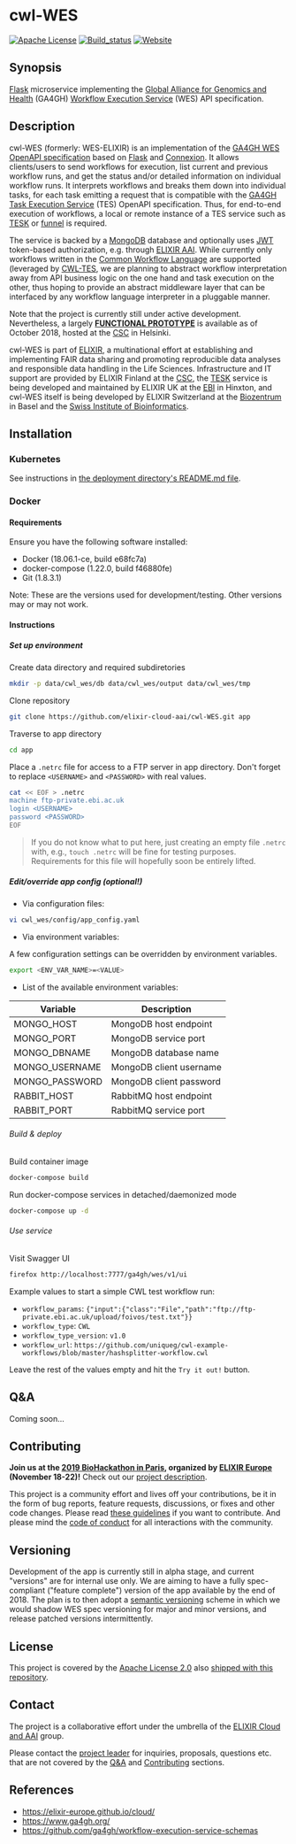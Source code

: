 # cwl-WES

[![Apache License](https://img.shields.io/badge/license-Apache%202.0-orange.svg?style=flat&color=important)](http://www.apache.org/licenses/LICENSE-2.0)
[![Build_status](https://travis-ci.com/elixir-cloud-aai/cwl-WES.svg?branch=dev)](https://travis-ci.com/elixir-cloud-aai/cwl-WES)
[![Website](https://img.shields.io/website?url=https%3A%2F%2Fwes.c03.k8s-popup.csc.fi%2Fga4gh%2Fwes%2Fv1%2Fui%2F)](https://wes.c03.k8s-popup.csc.fi/ga4gh/wes/v1/ui/)

## Synopsis

[Flask](http://flask.pocoo.org/) microservice implementing the
[Global Alliance for Genomics and Health](https://www.ga4gh.org/) (GA4GH)
[Workflow Execution Service](https://github.com/ga4gh/workflow-execution-service-schemas)
(WES) API specification.

## Description

cwl-WES (formerly: WES-ELIXIR) is an implementation of the
[GA4GH WES OpenAPI specification](https://github.com/ga4gh/workflow-execution-service-schemas)
based on [Flask](http://flask.pocoo.org/) and [Connexion](https://github.com/zalando/connexion).
It allows clients/users to send workflows for execution, list current and previous workflow runs,
and get the status and/or detailed information on individual workflow runs. It interprets
workflows and breaks them down into individual tasks, for each task emitting a request that
is compatible with the [GA4GH Task Execution Service](https://github.com/ga4gh/task-execution-schemas)
(TES) OpenAPI specification. Thus, for end-to-end execution of workflows, a local or remote
instance of a TES service such as [TESK](https://github.com/EMBL-EBI-TSI/TESK) or
[funnel](https://ohsu-comp-bio.github.io/funnel/) is required.

The service is backed by a [MongoDB](https://www.mongodb.com/) database and optionally uses
[JWT](https://jwt.io/introduction/) token-based authorization, e.g. through
[ELIXIR AAI](https://www.elixir-europe.org/services/compute/aai). While currently only workflows
written in the [Common Workflow Language](https://www.commonwl.org/) are supported (leveraged
by [CWL-TES](https://github.com/common-workflow-language/cwl-tes), we are planning to abstract
workflow interpretation away from API business logic on the one hand and task execution on the
other, thus hoping to provide an abstract middleware layer that can be interfaced by any workflow
language interpreter in a pluggable manner.

Note that the project is currently still under active development.
Nevertheless, a largely [**FUNCTIONAL PROTOTYPE**](http://193.167.189.73:7777/ga4gh/wes/v1/ui/)
is available as of October 2018, hosted at the [CSC](https://www.csc.fi/home) in Helsinki.

cwl-WES is part of [ELIXIR](https://www.elixir-europe.org/), a multinational effort at
establishing and implementing FAIR data sharing and promoting reproducible data analyses and
responsible data handling in the Life Sciences. Infrastructure and IT support are provided by
ELIXIR Finland at the [CSC](https://www.csc.fi/home), the [TESK](https://github.com/EMBL-EBI-TSI/TESK)
service is being developed and maintained by ELIXIR UK at the [EBI](https://www.ebi.ac.uk/) in
Hinxton, and cwl-WES itself is being developed by ELIXIR Switzerland at the
[Biozentrum](https://www.biozentrum.unibas.ch/) in Basel and the
[Swiss Institute of Bioinformatics](https://www.sib.swiss/).

## Installation

### Kubernetes

See instructions in [the deployment directory's README.md file](deployment/README.md).

### Docker

#### Requirements

Ensure you have the following software installed:

* Docker (18.06.1-ce, build e68fc7a)
* docker-compose (1.22.0, build f46880fe)
* Git (1.8.3.1)

Note: These are the versions used for development/testing. Other versions may or may not work.

#### Instructions

##### Set up environment

Create data directory and required subdiretories

```bash
mkdir -p data/cwl_wes/db data/cwl_wes/output data/cwl_wes/tmp
```

Clone repository

```bash
git clone https://github.com/elixir-cloud-aai/cwl-WES.git app
```

Traverse to app directory

```bash
cd app
```

Place a `.netrc` file for access to a FTP server in app directory.
Don't forget to replace `<USERNAME>` and `<PASSWORD>` with real values.

```bash
cat << EOF > .netrc
machine ftp-private.ebi.ac.uk
login <USERNAME>
password <PASSWORD>
EOF
```

> If you do not know what to put here, just creating an empty file `.netrc`
> with, e.g., `touch .netrc` will be fine for testing purposes. Requirements
> for this file will hopefully soon be entirely lifted.

##### Edit/override app config (optional!)

* Via configuration files:

```bash
vi cwl_wes/config/app_config.yaml
```

* Via environment variables:

A few configuration settings can be overridden by environment variables.

```bash
export <ENV_VAR_NAME>=<VALUE>
```

* List of the available environment variables:

| Variable       | Description             |
|----------------|-------------------------|
| MONGO_HOST     | MongoDB host endpoint   |
| MONGO_PORT     | MongoDB service port    |
| MONGO_DBNAME   | MongoDB database name   |
| MONGO_USERNAME | MongoDB client username |
| MONGO_PASSWORD | MongoDB client password |
| RABBIT_HOST    | RabbitMQ host endpoint  |
| RABBIT_PORT    | RabbitMQ service port   |

###### Build & deploy

Build container image

```bash
docker-compose build
```

Run docker-compose services in detached/daemonized mode

```bash
docker-compose up -d
```

###### Use service

Visit Swagger UI

```bash
firefox http://localhost:7777/ga4gh/wes/v1/ui
```

Example values to start a simple CWL test workflow run:

- `workflow_params`: `{"input":{"class":"File","path":"ftp://ftp-private.ebi.ac.uk/upload/foivos/test.txt"}}`
- `workflow_type`: `CWL`
- `workflow_type_version`: `v1.0`
- `workflow_url`: `https://github.com/uniqueg/cwl-example-workflows/blob/master/hashsplitter-workflow.cwl`

Leave the rest of the values empty and hit the `Try it out!` button.

## Q&A

Coming soon...

## Contributing

**Join us at the [2019 BioHackathon in Paris](https://www.biohackathon-europe.org/index.html), 
organized by [ELIXIR Europe](https://www.elixir-europe.org/) (November 18-22)!** Check out our 
[project 
description](https://github.com/elixir-europe/BioHackathon-projects-2019/tree/master/projects/16).

This project is a community effort and lives off your contributions, be it in the form of bug
reports, feature requests, discussions, or fixes and other code changes. Please read [these
guidelines](CONTRIBUTING.md) if you want to contribute. And please mind the [code of
conduct](CODE_OF_CONDUCT.md) for all interactions with the community.

## Versioning

Development of the app is currently still in alpha stage, and current "versions" are for internal
use only. We are aiming to have a fully spec-compliant ("feature complete") version of the app
available by the end of 2018. The plan is to then adopt a [semantic versioning](https://semver.org/)
scheme in which we would shadow WES spec versioning for major and minor versions, and release
patched versions intermittently.

## License

This project is covered by the [Apache License 2.0](https://www.apache.org/licenses/LICENSE-2.0) also
[shipped with this repository](LICENSE).

## Contact

The project is a collaborative effort under the umbrella of the [ELIXIR
Cloud and AAI](https://elixir-europe.github.io/cloud/) group.

Please contact the [project leader](mailto:alexander.kanitz@sib.swiss) for inquiries,
proposals, questions etc. that are not covered by the [Q&A](#Q&A) and [Contributing](#Contributing)
sections.

## References

* <https://elixir-europe.github.io/cloud/>
* <https://www.ga4gh.org/>
* <https://github.com/ga4gh/workflow-execution-service-schemas>

